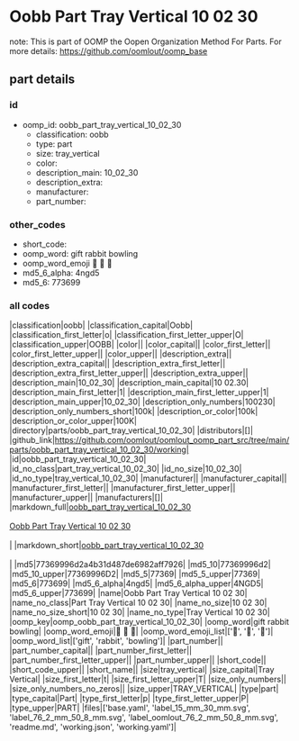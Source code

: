 # Oobb Part Tray Vertical 10 02 30  

note: This is part of OOMP the Oopen Organization Method For Parts. For more details: https://github.com/oomlout/oomp_base

##  part details





### id
* oomp_id: oobb_part_tray_vertical_10_02_30
  * classification: oobb
  * type: part
  * size: tray_vertical
  * color: 
  * description_main: 10_02_30
  * description_extra: 
  * manufacturer: 
  * part_number: 

### other_codes
* short_code: 
* oomp_word: gift rabbit bowling
* oomp_word_emoji :gift: :rabbit: :bowling:
* md5_6_alpha: 4ngd5
* md5_6: 773699

### all codes 
|classification|oobb|
|classification_capital|Oobb|
|classification_first_letter|o|
|classification_first_letter_upper|O|
|classification_upper|OOBB|
|color||
|color_capital||
|color_first_letter||
|color_first_letter_upper||
|color_upper||
|description_extra||
|description_extra_capital||
|description_extra_first_letter||
|description_extra_first_letter_upper||
|description_extra_upper||
|description_main|10_02_30|
|description_main_capital|10 02.30|
|description_main_first_letter|1|
|description_main_first_letter_upper|1|
|description_main_upper|10_02_30|
|description_only_numbers|100230|
|description_only_numbers_short|100k|
|description_or_color|100k|
|description_or_color_upper|100K|
|directory|parts/oobb_part_tray_vertical_10_02_30|
|distributors|[]|
|github_link|https://github.com/oomlout/oomlout_oomp_part_src/tree/main/parts/oobb_part_tray_vertical_10_02_30/working|
|id|oobb_part_tray_vertical_10_02_30|
|id_no_class|part_tray_vertical_10_02_30|
|id_no_size|10_02_30|
|id_no_type|tray_vertical_10_02_30|
|manufacturer||
|manufacturer_capital||
|manufacturer_first_letter||
|manufacturer_first_letter_upper||
|manufacturer_upper||
|manufacturers|[]|
|markdown_full|[oobb_part_tray_vertical_10_02_30](https://github.com/oomlout/oomlout_oomp_part_src/tree/main/parts/oobb_part_tray_vertical_10_02_30/working)<br>[](https://github.com/oomlout/oomlout_oomp_part_src/tree/main/parts/oobb_part_tray_vertical_10_02_30/working)<br>[Oobb Part Tray Vertical 10 02 30](https://github.com/oomlout/oomlout_oomp_part_src/tree/main/parts/oobb_part_tray_vertical_10_02_30/working)<br><br>|
|markdown_short|[oobb_part_tray_vertical_10_02_30](https://github.com/oomlout/oomlout_oomp_part_src/tree/main/parts/oobb_part_tray_vertical_10_02_30/working)<br><br>|
|md5|77369996d2a4b31d487de6982aff7926|
|md5_10|77369996d2|
|md5_10_upper|77369996D2|
|md5_5|77369|
|md5_5_upper|77369|
|md5_6|773699|
|md5_6_alpha|4ngd5|
|md5_6_alpha_upper|4NGD5|
|md5_6_upper|773699|
|name|Oobb Part Tray Vertical 10 02 30|
|name_no_class|Part Tray Vertical 10 02 30|
|name_no_size|10 02 30|
|name_no_size_short|10 02 30|
|name_no_type|Tray Vertical 10 02 30|
|oomp_key|oomp_oobb_part_tray_vertical_10_02_30|
|oomp_word|gift rabbit bowling|
|oomp_word_emoji|:gift: :rabbit: :bowling:|
|oomp_word_emoji_list|[':gift:', ':rabbit:', ':bowling:']|
|oomp_word_list|['gift', 'rabbit', 'bowling']|
|part_number||
|part_number_capital||
|part_number_first_letter||
|part_number_first_letter_upper||
|part_number_upper||
|short_code||
|short_code_upper||
|short_name||
|size|tray_vertical|
|size_capital|Tray Vertical|
|size_first_letter|t|
|size_first_letter_upper|T|
|size_only_numbers||
|size_only_numbers_no_zeros||
|size_upper|TRAY_VERTICAL|
|type|part|
|type_capital|Part|
|type_first_letter|p|
|type_first_letter_upper|P|
|type_upper|PART|
|files|['base.yaml', 'label_15_mm_30_mm.svg', 'label_76_2_mm_50_8_mm.svg', 'label_oomlout_76_2_mm_50_8_mm.svg', 'readme.md', 'working.json', 'working.yaml']|
